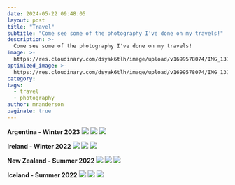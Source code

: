 ```yaml
---
date: 2024-05-22 09:48:05
layout: post
title: "Travel"
subtitle: "Come see some of the photography I've done on my travels!"
description: >-
  Come see some of the photography I've done on my travels!
image: >-
  https://res.cloudinary.com/dsyak6tlh/image/upload/v1699578074/IMG_1319_gkox60-Header_Image_NZ_c2lmjg.jpg
optimized_image: >- 
  https://res.cloudinary.com/dsyak6tlh/image/upload/v1699578074/IMG_1319_gkox60-Header_Image_NZ_c2lmjg.jpg
category: 
tags:
  - travel
  - photography
author: mranderson
paginate: true
---
```

<strong>Argentina - Winter 2023</strong>
<img src="https://res.cloudinary.com/dsyak6tlh/image/upload/v1716410869/IMG_3554_wkflxn.jpg">
<img src="https://res.cloudinary.com/dsyak6tlh/image/upload/v1716410511/IMG_3652_sbmc8p.jpg">
<img src="https://res.cloudinary.com/dsyak6tlh/image/upload/v1716410869/IMG_3563_az2mnf.jpg">

<strong>Ireland - Winter 2022</strong>
<img src="https://res.cloudinary.com/dsyak6tlh/image/upload/v1699574945/IMG_2060_jucecw.jpg">
<img src="https://res.cloudinary.com/dsyak6tlh/image/upload/v1699574939/IMG_2039_oeoack.jpg">
<img src="https://res.cloudinary.com/dsyak6tlh/image/upload/v1716411149/IMG_2049_wkrlf6.jpg">

<strong>New Zealand - Summer 2022</strong>
<img src="https://res.cloudinary.com/dsyak6tlh/image/upload/v1699574723/IMG_1352_kp5jvv.jpg">
<img src="https://res.cloudinary.com/dsyak6tlh/image/upload/v1699574937/IMG_1486_iadwq9.jpg">
<img src="https://res.cloudinary.com/dsyak6tlh/image/upload/v1716410514/IMG_1026_mdf2sl.jpg">

<strong>Iceland - Summer 2022</strong>
<img src="https://res.cloudinary.com/dsyak6tlh/image/upload/v1699574719/IMG_0501_2_ekfxih.jpg">
<img src="https://res.cloudinary.com/dsyak6tlh/image/upload/v1716410514/IMG_0321_idkjlp.jpg">
<img src="https://res.cloudinary.com/dsyak6tlh/image/upload/v1716410514/IMG_0367_fwjkle.jpg">
